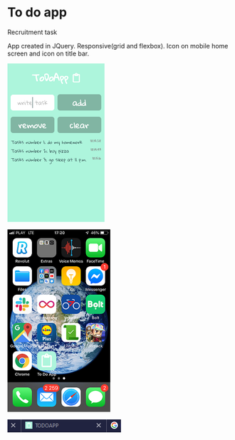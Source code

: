 # To do app

Recruitment task 

App created in JQuery. Responsive(grid and flexbox). Icon on mobile home screen and icon on title bar.

![img/screen 2.png](img/screen2.png)

![img/screen1.png](img/screen1.png)

![img/screen3.PNG](img/screen3.PNG)



